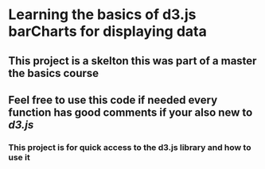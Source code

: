 # Learning the basics of d3.js barCharts for displaying data

## This project is a skelton this was part of a master the basics course

## Feel free to use this code if needed every function has good comments if your also new to *****d3.js*****

### This project is for quick access to the ****d3.js**** library and how to use it
